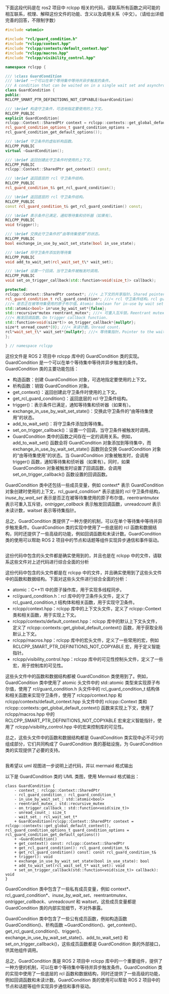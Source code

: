 ##

下面这段代码是在 ros2 项目中 rclcpp 相关的代码，请联系所有函数之间可能的相互联系，梳理、解释这份文件的功能、含义以及调用关系（中文）。（请给出详细完善的回答，不限制字数）

```cpp
#include <atomic>

#include "rcl/guard_condition.h"
#include "rclcpp/context.hpp"
#include "rclcpp/contexts/default_context.hpp"
#include "rclcpp/macros.hpp"
#include "rclcpp/visibility_control.hpp"

namespace rclcpp {

/// \class GuardCondition
/// \brief 一个可以在单个等待集中等待并异步触发的条件。
/// A condition that can be waited on in a single wait set and asynchronously triggered.
class GuardCondition {
public:
RCLCPP_SMART_PTR_DEFINITIONS_NOT_COPYABLE(GuardCondition)

/// \brief 构造守卫条件，可选地指定要使用的上下文。
RCLCPP_PUBLIC
explicit GuardCondition(
rclcpp::Context::SharedPtr context = rclcpp::contexts::get_global_default_context(),
rcl_guard_condition_options_t guard_condition_options =
rcl_guard_condition_get_default_options());

/// \brief 守卫条件的虚拟析构函数。
RCLCPP_PUBLIC
virtual ~GuardCondition();

/// \brief 返回创建此守卫条件时使用的上下文。
RCLCPP_PUBLIC
rclcpp::Context::SharedPtr get_context() const;

/// \brief 返回底层的 rcl 守卫条件结构。
RCLCPP_PUBLIC
rcl_guard_condition_t& get_rcl_guard_condition();

/// \brief 返回底层的 rcl 守卫条件结构。
RCLCPP_PUBLIC
const rcl_guard_condition_t& get_rcl_guard_condition() const;

/// \brief 表示条件已满足，通知等待集和侦听器（如果有）。
RCLCPP_PUBLIC
void trigger();

/// \brief 交换此守卫条件的“由等待集使用”的状态。
RCLCPP_PUBLIC
bool exchange_in_use_by_wait_set_state(bool in_use_state);

/// \brief 将守卫条件添加到等待集
RCLCPP_PUBLIC
void add_to_wait_set(rcl_wait_set_t\* wait_set);

/// \brief 设置一个回调，当守卫条件被触发时调用。
RCLCPP_PUBLIC
void set_on_trigger_callback(std::function<void(size_t)> callback);

protected:
rclcpp::Context::SharedPtr context*; ///< 上下文的共享指针。Shared pointer to the context.
rcl_guard_condition_t rcl_guard_condition*; ///< rcl 守卫条件结构。rcl guard condition structure.
///< 是否正在被等待集使用的原子布尔值。Atomic boolean for in-use by wait set state.
std::atomic<bool> in*use_by_wait_set*{false};
std::recursive*mutex reentrant_mutex*; ///< 可重入互斥锁。Reentrant mutex.
///< 触发回调函数。On trigger callback function.
std::function<void(size*t)> on_trigger_callback*{nullptr};
size*t unread_count*{0}; ///< 未读计数。Unread count.
rcl*wait_set_t\* wait_set*{nullptr}; ///< 等待集指针。Pointer to the wait set.
};

} // namespace rclcpp

```

这份文件是 ROS 2 项目中 rclcpp 库中的 GuardCondition 类的实现。GuardCondition 是一个可以在单个等待集中等待并异步触发的条件。GuardCondition 类的主要功能包括：

- 构造函数：创建 GuardCondition 对象，可选地指定要使用的上下文。
- 析构函数：销毁 GuardCondition 对象。
- get_context()：返回创建此守卫条件时使用的上下文。
- get_rcl_guard_condition()：返回底层的 rcl 守卫条件结构。
- trigger()：表示条件已满足，通知等待集和侦听器（如果有）。
- exchange_in_use_by_wait_set_state()：交换此守卫条件的“由等待集使用”的状态。
- add_to_wait_set()：将守卫条件添加到等待集。
- set_on_trigger_callback()：设置一个回调，当守卫条件被触发时调用。
- GuardCondition 类中的函数之间存在一定的调用关系。例如，add_to_wait_set() 函数会将 GuardCondition 对象添加到等待集中，而 exchange_in_use_by_wait_set_state() 函数则会交换 GuardCondition 对象的“由等待集使用”的状态。当 GuardCondition 对象被触发时，会调用 trigger() 函数，通知等待集和侦听器（如果有）。同时，如果 GuardCondition 对象被触发时设置了回调函数，会调用 set_on_trigger_callback() 函数设置的回调函数。

GuardCondition 类中还包括一些成员变量，例如 context* 表示 GuardCondition 对象创建时使用的上下文，rcl_guard_condition* 表示底层的 rcl 守卫条件结构，in*use_by_wait_set* 表示是否正在被等待集使用的原子布尔值，reentrant*mutex* 表示可重入互斥锁，on*trigger_callback* 表示触发回调函数，unread*count* 表示未读计数，wait*set* 表示等待集指针。

总之，GuardCondition 类提供了一种方便的机制，可以在单个等待集中等待并异步触发条件。GuardCondition 类的实现中使用了一些底层的 rcl 函数和数据结构，同时还提供了一些高级的功能，例如回调函数和未读计数。GuardCondition 类的使用可以帮助 ROS 2 项目中的节点和话题等组件实现异步通信和事件驱动。

##

这份代码中包含的头文件都是确实使用到的，并且也是在 rclcpp 中的文件，请联系这些文件对上述代码进行综合全面的分析

这份代码中包含的头文件都是在 rclcpp 中的文件，并且确实使用到了这些头文件中的函数和数据结构。下面对这些头文件进行综合全面的分析：

- atomic：C++11 中的原子操作库，用于实现多线程同步。
- rcl/guard_condition.h：rcl 库中的守卫条件头文件，定义了 rcl_guard_condition_t 结构体和相关函数，用于实现守卫条件。
- rclcpp/context.hpp：rclcpp 库中的上下文头文件，定义了 rclcpp::Context 类和相关函数，用于实现上下文。
- rclcpp/contexts/default_context.hpp：rclcpp 库中的默认上下文头文件，定义了 rclcpp::contexts::get_global_default_context() 函数，用于获取全局默认上下文。
- rclcpp/macros.hpp：rclcpp 库中的宏头文件，定义了一些常用的宏，例如 RCLCPP_SMART_PTR_DEFINITIONS_NOT_COPYABLE 宏，用于定义智能指针。
- rclcpp/visibility_control.hpp：rclcpp 库中的可见性控制头文件，定义了一些宏，用于控制库的可见性。

这些头文件中的函数和数据结构都被 GuardCondition 类使用到了。例如，GuardCondition 类中使用了 atomic 头文件中的 std::atomic 类型来实现原子布尔值，使用了 rcl/guard_condition.h 头文件中的 rcl_guard_condition_t 结构体和相关函数来实现守卫条件，使用了 rclcpp/context.hpp 和 rclcpp/contexts/default_context.hpp 头文件中的 rclcpp::Context 类和 rclcpp::contexts::get_global_default_context() 函数来实现上下文，使用了 rclcpp/macros.hpp 中的 RCLCPP_SMART_PTR_DEFINITIONS_NOT_COPYABLE 宏来定义智能指针，使用了 rclcpp/visibility_control.hpp 中的宏来控制库的可见性。

总之，这些头文件中的函数和数据结构都是 GuardCondition 类实现中必不可少的组成部分，它们共同构成了 GuardCondition 类的基础设施，为 GuardCondition 类的实现提供了必要的支持。

##

我希望以 uml 视图进一步说明上述代码，并以 mermaid 格式输出

以下是 GuardCondition 类的 UML 类图，使用 Mermaid 格式输出：

```mermaid
class GuardCondition {
    - context_: rclcpp::Context::SharedPtr
    - rcl_guard_condition_: rcl_guard_condition_t
    - in_use_by_wait_set_: std::atomic<bool>
    - reentrant_mutex_: std::recursive_mutex
    - on_trigger_callback_: std::function<void(size_t)>
    - unread_count_: size_t
    - wait_set_: rcl_wait_set_t*
    + GuardCondition(rclcpp::Context::SharedPtr context = rclcpp::contexts::get_global_default_context(), rcl_guard_condition_options_t guard_condition_options = rcl_guard_condition_get_default_options())
    + ~GuardCondition()
    + get_context() const: rclcpp::Context::SharedPtr
    + get_rcl_guard_condition(): rcl_guard_condition_t&
    + get_rcl_guard_condition() const: const rcl_guard_condition_t&
    + trigger(): void
    + exchange_in_use_by_wait_set_state(bool in_use_state): bool
    + add_to_wait_set(rcl_wait_set_t* wait_set): void
    + set_on_trigger_callback(std::function<void(size_t)> callback): void
}
```

GuardCondition 类中包含了一些私有成员变量，例如 context*、rcl_guard_condition*、in*use_by_wait_set*、reentrant*mutex*、on*trigger_callback*、unread*count* 和 wait*set*，这些成员变量都是 GuardCondition 类的内部实现细节，不对外暴露。

GuardCondition 类中包含了一些公有成员函数，例如构造函数 GuardCondition()、析构函数 ~GuardCondition()、get_context()、get_rcl_guard_condition()、trigger()、exchange_in_use_by_wait_set_state()、add_to_wait_set() 和 set_on_trigger_callback()，这些成员函数都是 GuardCondition 类的外部接口，供其他组件调用。

总之，GuardCondition 类是 ROS 2 项目中 rclcpp 库中的一个重要组件，提供了一种方便的机制，可以在单个等待集中等待并异步触发条件。GuardCondition 类的实现中使用了一些底层的 rcl 函数和数据结构，同时还提供了一些高级的功能，例如回调函数和未读计数。GuardCondition 类的使用可以帮助 ROS 2 项目中的节点和话题等组件实现异步通信和事件驱动。
